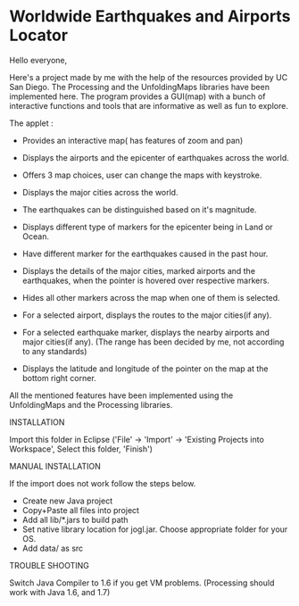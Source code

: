 Worldwide Earthquakes and Airports Locator
=========================================

Hello everyone,

Here's a project made by me with the help of the resources provided by UC San Diego. The Processing and the UnfoldingMaps libraries have been implemented here. The program provides a GUI(map) with a bunch of interactive functions and tools that are informative as well as fun to explore.



The applet :

- Provides an interactive map( has features of zoom and pan)

- Displays the airports and the epicenter of earthquakes across the world.

- Offers 3 map choices, user can change the maps with keystroke.

- Displays the major cities across the world.

- The earthquakes can be distinguished based on it's magnitude.

- Displays different type of markers for the epicenter being in Land or Ocean.

- Have different marker for the earthquakes caused in the past hour.

- Displays the details of the major cities, marked airports and the earthquakes, when the pointer is hovered over respective markers.

- Hides all other markers across the map when one of them is selected.

- For a selected airport, displays the routes to the major cities(if any).

- For a selected earthquake marker, displays the nearby airports and major cities(if any). (The range has been decided by me, not according to any standards)

- Displays the latitude and longitude of the pointer on the map at the bottom right corner.

All the mentioned features have been implemented using the UnfoldingMaps and the Processing libraries.


INSTALLATION

Import this folder in Eclipse ('File' -> 'Import' -> 'Existing Projects into
Workspace', Select this folder, 'Finish')


MANUAL INSTALLATION

If the import does not work follow the steps below.

- Create new Java project
- Copy+Paste all files into project
- Add all lib/*.jars to build path
- Set native library location for jogl.jar. Choose appropriate folder for your OS.
- Add data/ as src


TROUBLE SHOOTING

Switch Java Compiler to 1.6 if you get VM problems. (Processing should work with Java 1.6, and 1.7)




